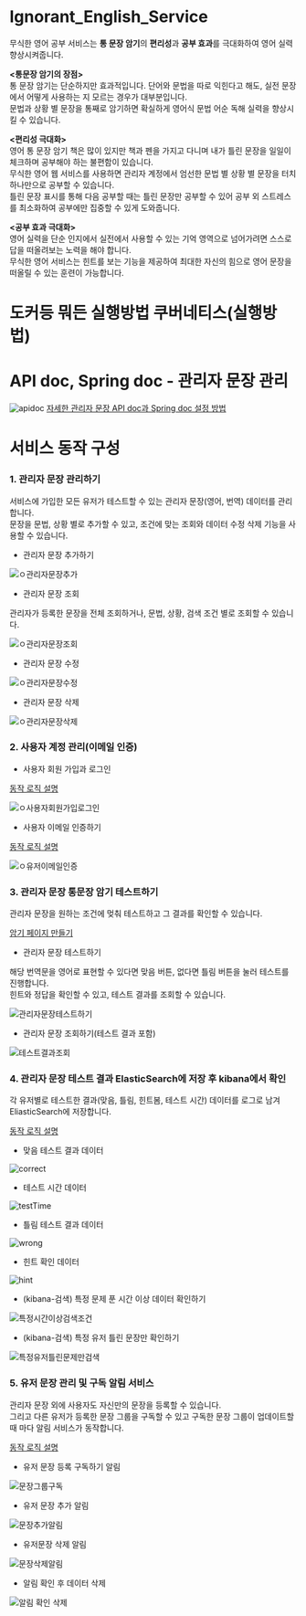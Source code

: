 # Ignorant_English_Service
무식한 영어 공부 서비스는 **통 문장 암기**의 **편리성**과 **공부 효과**를 극대화하여 영어 실력 향상시켜줍니다. 


**<통문장 암기의 장점>**  
통 문장 암기는 단순하지만 효과적입니다. 단어와 문법을 따로 익힌다고 해도, 실전 문장에서 어떻게 사용하는 지 모르는 경우가 대부분입니다.  
문법과 상황 별 문장을 통째로 암기하면 확실하게 영어식 문법 어순 독해 실력을 향상시킬 수 있습니다. 


**<편리성 극대화>**  
영어 통 문장 암기 책은 많이 있지만 책과 펜을 가지고 다니며 내가 틀린 문장을 일일이 체크하며 공부해야 하는 불편함이 있습니다.  
무식한 영어 웹 서비스를 사용하면 관리자 계정에서 엄선한 문법 별 상황 별 문장을 터치 하나만으로 공부할 수 있습니다.  
틀린 문장 표시를 통해 다음 공부할 때는 틀린 문장만 공부할 수 있어 공부 외 스트레스를 최소화하여 공부에만 집중할 수 있게 도와줍니다.


**<공부 효과 극대화>**  
영어 실력을 단순 인지에서 실전에서 사용할 수 있는 기억 영역으로 넘어가려면 스스로 답을 떠올려보는 노력을 해야 합니다.  
무식한 영어 서비스는 힌트를 보는 기능을 제공하여 최대한 자신의 힘으로 영어 문장을 떠올릴 수 있는 훈련이 가능합니다.  

# 도커등 뭐든 실행방법 쿠버네티스(실행방법)

# API doc, Spring doc - 관리자 문장 관리
![apidoc](https://github.com/dae0hwang/IgnorantEnglish/assets/103154389/0874d950-a025-4db8-94a8-042a85792234)
[자세한 관리자 문장 API doc과 Spring doc 설정 방법](https://coding-business.tistory.com/127)

# 서비스 동작 구성
### 1. 관리자 문장 관리하기
서비스에 가입한 모든 유저가 테스트할 수 있는 관리자 문장(영어, 번역) 데이터를 관리합니다.  
문장을 문법, 상황 별로 추가할 수 있고, 조건에 맞는 조회와 데이터 수정 삭제 기능을 사용할 수 있습니다.
- 관리자 문장 추가하기

![ㅇ관리자문장추가](https://github.com/dae0hwang/IgnorantEnglish/assets/103154389/a85d26ec-26ec-4997-8c9a-ee9981d8349c)

- 관리자 문장 조회

관리자가 등록한 문장을 전체 조회하거나, 문법, 상황, 검색 조건 별로 조회할 수 있습니다.


![ㅇ관리자문장조회](https://github.com/dae0hwang/IgnorantEnglish/assets/103154389/36eb59c1-ca9d-496c-9df3-429a6afe2846)

- 관리자 문장 수정

![ㅇ관리자문장수정](https://github.com/dae0hwang/IgnorantEnglish/assets/103154389/66167b92-5116-4a89-b460-f57d53694f02)

- 관리자 문장 삭제

![ㅇ관리자문장삭제](https://github.com/dae0hwang/IgnorantEnglish/assets/103154389/3fcfd243-2f71-4005-9d29-8f6c95a4cf8d)

### 2. 사용자 계정 관리(이메일 인증)

- 사용자 회원 가입과 로그인


[동작 로직 설명](https://coding-business.tistory.com/67)


![ㅇ사용자회원가입로그인](https://github.com/dae0hwang/IgnorantEnglish/assets/103154389/45277e6d-2c94-4b78-8214-3eb157c1a3fb)

- 사용자 이메일 인증하기

[동작 로직 설명](https://coding-business.tistory.com/73)

![ㅇ유저이메일인증](https://github.com/dae0hwang/IgnorantEnglish/assets/103154389/2b00756b-3402-45c2-beda-c48d4e6bbab7)

### 3. 관리자 문장 통문장 암기 테스트하기
관리자 문장을 원하는 조건에 멎춰 테스트하고 그 결과를 확인할 수 있습니다.

[암기 페이지 만들기](https://coding-business.tistory.com/102)

- 관리자 문장 테스트하기

해당 번역문을 영어로 표현할 수 있다면 맞음 버튼, 없다면 틀림 버튼을 눌러 테스트를 진행합니다.  
힌트와 정답을 확인할 수 있고, 테스트 결과를 조회할 수 있습니다.

![관리자문장테스트하기](https://github.com/dae0hwang/IgnorantEnglish/assets/103154389/6096f510-78da-4eb2-8627-4dfbd5f6c065)

- 관리자 문장 조회하기(테스트 결과 포함)

![테스트결과조회](https://github.com/dae0hwang/IgnorantEnglish/assets/103154389/fffb8788-5ad6-49c7-9ab1-6bbb4e5e9b5f)

### 4. 관리자 문장 테스트 결과 ElasticSearch에 저장 후 kibana에서 확인
각 유저별로 테스트한 결과(맞음, 틀림, 힌트봄, 테스트 시간) 데이터를 로그로 남겨 EliasticSearch에 저장합니다.

[동작 로직 설명](https://coding-business.tistory.com/128)

- 맞음 테스트 결과 데이터

![correct](https://github.com/dae0hwang/IgnorantEnglish/assets/103154389/1af84c51-dbac-4985-b3bb-735fd4d9e0d3)

- 테스트 시간 데이터

![testTime](https://github.com/dae0hwang/IgnorantEnglish/assets/103154389/13a65e62-f749-4f05-ae01-da8b4afd43cb)

- 틀림 테스트 결과 데이터

![wrong](https://github.com/dae0hwang/IgnorantEnglish/assets/103154389/b9d603a8-fd6f-4d22-a1f5-0b7d1bfbd344)

- 힌트 확인 데이터

![hint](https://github.com/dae0hwang/IgnorantEnglish/assets/103154389/f21b177e-6b6e-4dcd-a265-8d6cac1bdb6d)

- (kibana-검색) 특정 문제 푼 시간 이상 데이터 확인하기

![특정시간이상검색조건](https://github.com/dae0hwang/IgnorantEnglish/assets/103154389/400ac22e-e16a-4848-95f4-b7c6394c1f0f)

- (kibana-검색) 특정 유저 틀린 문장만 확인하기

![특정유저틀린문제만검색](https://github.com/dae0hwang/IgnorantEnglish/assets/103154389/06ccac87-2f58-451e-9bd1-73e5a92db626)

### 5. 유저 문장 관리 및 구독 알림 서비스
관리자 문장 외에 사용자도 자신만의 문장을 등록할 수 있습니다.    
그리고 다른 유저가 등록한 문장 그룹을 구독할 수 있고 구독한 문장 그룹이 업데이트할 때 마다 알림 서비스가 동작합니다.

[동작 로직 설명](https://coding-business.tistory.com/122)

- 유저 문장 등록 구독하기 알림

![문장그룹구독](https://github.com/dae0hwang/IgnorantEnglish/assets/103154389/0d7116f1-0ef5-40ea-aa12-acf4997b66ba)

- 유저 문장 추가 알림

![문장추가알림](https://github.com/dae0hwang/IgnorantEnglish/assets/103154389/d1e5ed4d-a6e8-4345-9f7e-57a2b95d3516)

- 유저문장 삭제 알림

![문장삭제알림](https://github.com/dae0hwang/IgnorantEnglish/assets/103154389/92342689-fdd2-498e-8c09-1ef615d2e59d)

- 알림 확인 후 데이터 삭제

![알림 확인 삭제](https://github.com/dae0hwang/IgnorantEnglish/assets/103154389/4145422c-1723-4069-9bf4-c0de82a5a6ba)


